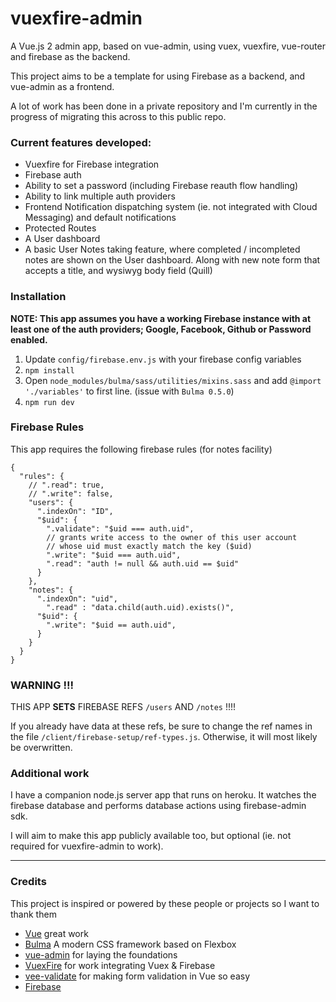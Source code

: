 # vuexfire-admin
A Vue.js 2 admin app, based on vue-admin, using vuex, vuexfire, vue-router and firebase as the backend.

This project aims to be a template for using Firebase as a backend, and vue-admin as a frontend.

A lot of work has been done in a private repository and I'm currently in the progress of migrating this across to this public repo.

### Current features developed:

- Vuexfire for Firebase integration
- Firebase auth
- Ability to set a password (including Firebase reauth flow handling)
- Ability to link multiple auth providers
- Frontend Notification dispatching system (ie. not integrated with Cloud Messaging) and default notifications
- Protected Routes
- A User dashboard
- A basic User Notes taking feature, where completed / incompleted notes are shown on the User dashboard. Along with new note form that accepts a title, and wysiwyg body field (Quill)

### Installation

**NOTE: This app assumes you have a working Firebase instance with at least one of the auth providers; Google, Facebook, Github or Password enabled.**

1. Update `config/firebase.env.js` with your firebase config variables
2. `npm install`
3.  Open `node_modules/bulma/sass/utilities/mixins.sass` and add `@import './variables'` to first line.  (issue with `Bulma 0.5.0`)
4. `npm run dev`

### Firebase Rules
This app requires the following firebase rules (for notes facility)

``````
{
  "rules": {
    // ".read": true,
    // ".write": false,
    "users": {
      ".indexOn": "ID",
      "$uid": {
        ".validate": "$uid === auth.uid",
        // grants write access to the owner of this user account
        // whose uid must exactly match the key ($uid)
        ".write": "$uid === auth.uid",
        ".read": "auth != null && auth.uid == $uid"
      }
    },
    "notes": {
      ".indexOn": "uid",
        ".read" : "data.child(auth.uid).exists()",
      "$uid": {
        ".write": "$uid == auth.uid",
      }
    }
  }
}
``````

### WARNING !!!

THIS APP **SETS** FIREBASE REFS `/users` AND `/notes` !!!!

If you already have data at these refs, be sure to change the ref names in the file `/client/firebase-setup/ref-types.js`.  Otherwise, it will most likely be overwritten.

### Additional work

I have a companion node.js server app that runs on heroku.  It watches the firebase database and performs database actions using firebase-admin sdk.

I will aim to make this app publicly available too, but optional (ie. not required for vuexfire-admin to work).

---
### Credits

This project is inspired or powered by these people or projects so I want to thank them

- [Vue](https://github.com/vuejs/vue) great work
- [Bulma](https://github.com/jgthms/bulma) A modern CSS framework based on Flexbox
- [vue-admin](https://github.com/vue-bulma/vue-admin) for laying the foundations
- [VuexFire](https://github.com/posva/vuexfire) for work integrating Vuex & Firebase
- [vee-validate](https://github.com/baianat/vee-validate) for making form validation in Vue so easy
- [Firebase](https://firebase.google.com/)
